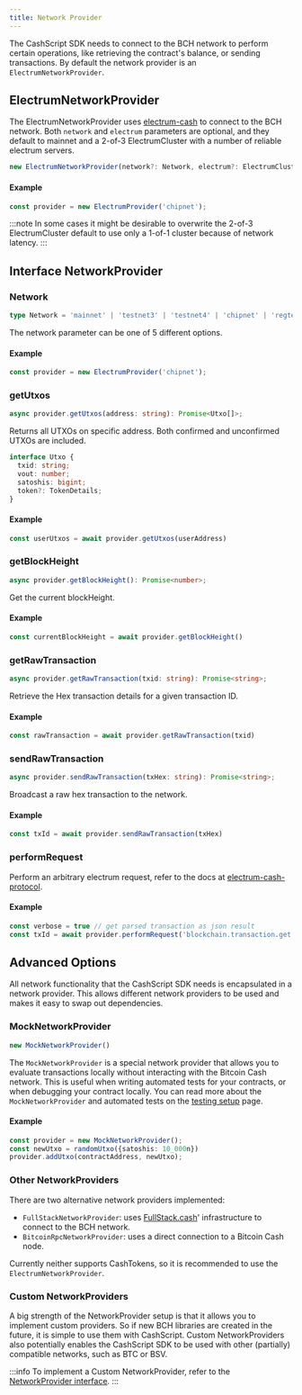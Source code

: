```yaml
---
title: Network Provider
---
```


The CashScript SDK needs to connect to the BCH network to perform certain operations, like retrieving the contract's balance, or sending transactions. By default the network provider is an `ElectrumNetworkProvider`.

## ElectrumNetworkProvider

The ElectrumNetworkProvider uses [electrum-cash][electrum-cash] to connect to the BCH network. Both `network` and `electrum` parameters are optional, and they default to mainnet and a 2-of-3 ElectrumCluster with a number of reliable electrum servers.
```ts
new ElectrumNetworkProvider(network?: Network, electrum?: ElectrumCluster)
```

#### Example
```ts
const provider = new ElectrumProvider('chipnet');
```

:::note
In some cases it might be desirable to overwrite the 2-of-3 ElectrumCluster default to use only a 1-of-1 cluster because of network latency.
:::

## Interface NetworkProvider

### Network
```ts
type Network = 'mainnet' | 'testnet3' | 'testnet4' | 'chipnet' | 'regtest';
```

The network parameter can be one of 5 different options.

#### Example
```ts
const provider = new ElectrumProvider('chipnet');
```

### getUtxos
```ts
async provider.getUtxos(address: string): Promise<Utxo[]>;
```
Returns all UTXOs on specific address. Both confirmed and unconfirmed UTXOs are included.

```ts
interface Utxo {
  txid: string;
  vout: number;
  satoshis: bigint;
  token?: TokenDetails;
}
```

#### Example
```ts
const userUtxos = await provider.getUtxos(userAddress)
```

### getBlockHeight
```ts
async provider.getBlockHeight(): Promise<number>;
```
Get the current blockHeight.

#### Example
```ts
const currentBlockHeight = await provider.getBlockHeight()
```

### getRawTransaction
```ts
async provider.getRawTransaction(txid: string): Promise<string>;
```

Retrieve the Hex transaction details for a given transaction ID.

#### Example
```ts
const rawTransaction = await provider.getRawTransaction(txid)
```

### sendRawTransaction
```ts
async provider.sendRawTransaction(txHex: string): Promise<string>;
```
Broadcast a raw hex transaction to the network.

#### Example
```ts
const txId = await provider.sendRawTransaction(txHex)
```

### performRequest

Perform an arbitrary electrum request, refer to the docs at [electrum-cash-protocol](https://electrum-cash-protocol.readthedocs.io/en/latest/).

#### Example
```ts
const verbose = true // get parsed transaction as json result
const txId = await provider.performRequest('blockchain.transaction.get', txid, verbose)
```

## Advanced Options

All network functionality that the CashScript SDK needs is encapsulated in a network provider. This allows different network providers to be used and makes it easy to swap out dependencies.

### MockNetworkProvider
```ts
new MockNetworkProvider()
```

The `MockNetworkProvider` is a special network provider that allows you to evaluate transactions locally without interacting with the Bitcoin Cash network. This is useful when writing automated tests for your contracts, or when debugging your contract locally. You can read more about the `MockNetworkProvider` and automated tests on the [testing setup](/docs/sdk/testing-setup) page.

#### Example
```ts
const provider = new MockNetworkProvider();
const newUtxo = randomUtxo({satoshis: 10_000n})
provider.addUtxo(contractAddress, newUtxo);
```

### Other NetworkProviders

There are two alternative network providers implemented:
- `FullStackNetworkProvider`: uses [FullStack.cash][fullstack]' infrastructure to connect to the BCH network. 
- `BitcoinRpcNetworkProvider`: uses a direct connection to a Bitcoin Cash node. 

Currently neither supports CashTokens, so it is recommended to use the `ElectrumNetworkProvider`.

### Custom NetworkProviders
A big strength of the NetworkProvider setup is that it allows you to implement custom providers. So if new BCH libraries are created in the future, it is simple to use them with CashScript. Custom NetworkProviders also potentially enables the CashScript SDK to be used with other (partially) compatible networks, such as BTC or BSV.

:::info
To implement a Custom NetworkProvider, refer to the [NetworkProvider interface](https://github.com/CashScript/cashscript/blob/master/packages/cashscript/src/network/NetworkProvider.ts).
:::


[electrum-cash]: https://www.npmjs.com/package/electrum-cash
[fullstack]: https://fullstack.cash/
[bchjs]: https://bchjs.fullstack.cash/